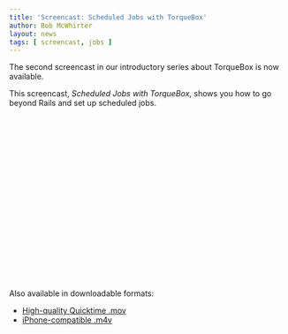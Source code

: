 ```yaml
---
title: 'Screencast: Scheduled Jobs with TorqueBox'
author: Bob McWhirter
layout: news
tags: [ screencast, jobs ]
---
```

The second screencast in our introductory series about TorqueBox is now available.

This screencast, _Scheduled Jobs with TorqueBox_, shows you how to go beyond Rails and set up scheduled jobs.

<object width="400" height="300">
  <param name="allowfullscreen" value="true" />
  <param name="allowscriptaccess" value="always" />
  <param name="movie" value="http://vimeo.com/moogaloop.swf?clip_id=4908909&amp;server=vimeo.com&amp;show_title=1&amp;show_byline=1&amp;show_portrait=0&amp;color=&amp;fullscreen=1" /><embed type="application/x-shockwave-flash" width="400" height="300" src="http://vimeo.com/moogaloop.swf?clip_id=4908909&amp;server=vimeo.com&amp;show_title=1&amp;show_byline=1&amp;show_portrait=0&amp;color=&amp;fullscreen=1" allowfullscreen="true" allowscriptaccess="always"></embed>
</object>

Also available in downloadable formats:

* [High-quality Quicktime .mov](http://repository.torquebox.org/screencasts/scheduled-jobs.mov)
* [iPhone-compatible .m4v](http://repository.torquebox.org/screencasts/scheduled-jobs.m4v)


